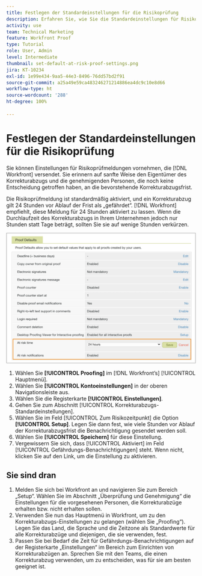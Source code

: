 ```yaml
---
title: Festlegen der Standardeinstellungen für die Risikoprüfung
description: Erfahren Sie, wie Sie die Standardeinstellungen für Risikoprüfmeldungen als Teil der Proofing-Einstellungen festlegen.
activity: use
team: Technical Marketing
feature: Workfront Proof
type: Tutorial
role: User, Admin
level: Intermediate
thumbnail: set-default-at-risk-proof-settings.png
jira: KT-10234
exl-id: 1e99e434-9aa5-44e3-8496-76dd57bd2f91
source-git-commit: a25a49e59ca483246271214886ea4dc9c10e8d66
workflow-type: ht
source-wordcount: '288'
ht-degree: 100%

---
```


# Festlegen der Standardeinstellungen für die Risikoprüfung

Sie können Einstellungen für Risikoprüfmeldungen vornehmen, die [!DNL Workfront] versendet. Sie erinnern auf sanfte Weise den Eigentümer des Korrekturabzugs und die genehmigenden Personen, die noch keine Entscheidung getroffen haben, an die bevorstehende Korrekturabzugsfrist.

Die Risikoprüfmeldung ist standardmäßig aktiviert, und ein Korrekturabzug gilt 24 Stunden vor Ablauf der Frist als „gefährdet“. [!DNL Workfront] empfiehlt, diese Meldung für 24 Stunden aktiviert zu lassen. Wenn die Durchlaufzeit des Korrekturabzugs in Ihrem Unternehmen jedoch nur Stunden statt Tage beträgt, sollten Sie sie auf wenige Stunden verkürzen.

![Korrekturabzugs-Einstellungen für Risikomeldungen](assets/proof-system-setups-at-risk-default-1.png)

1. Wählen Sie **[!UICONTROL Proofing]** im [!DNL Workfront’s] [!UICONTROL Hauptmenü].
1. Wählen Sie **[!UICONTROL Kontoeinstellungen]** in der oberen Navigationsleiste aus.
1. Wählen Sie die Registerkarte **[!UICONTROL Einstellungen]**.
1. Gehen Sie zum Abschnitt [!UICONTROL Korrekturabzugs-Standardeinstellungen].
1. Wählen Sie im Feld [!UICONTROL Zum Risikozeitpunkt] die Option **[!UICONTROL Setup]**. Legen Sie dann fest, wie viele Stunden vor Ablauf der Korrekturabzugsfrist die Benachrichtigung gesendet werden soll.
1. Wählen Sie **[!UICONTROL Speichern]** für diese Einstellung.
1. Vergewissern Sie sich, dass [!UICONTROL Aktiviert] im Feld [!UICONTROL Gefährdungs-Benachrichtigungen] steht. Wenn nicht, klicken Sie auf den Link, um die Einstellung zu aktivieren.

## Sie sind dran

1. Melden Sie sich bei Workfront an und navigieren Sie zum Bereich „Setup“. Wählen Sie im Abschnitt „Überprüfung und Genehmigung“ die Einstellungen für die vorgesehenen Personen, die Korrekturabzüge erhalten bzw. nicht erhalten sollen.
1. Verwenden Sie nun das Hauptmenü in Workfront, um zu den Korrekturabzugs-Einstellungen zu gelangen (wählen Sie „Proofing“). Legen Sie das Land, die Sprache und die Zeitzone als Standardwerte für alle Korrekturabzüge und diejenigen, die sie verwenden, fest.
1. Passen Sie bei Bedarf die Zeit für Gefährdungs-Benachrichtigungen auf der Registerkarte „Einstellungen“ im Bereich zum Einrichten von Korrekturabzügen an. Sprechen Sie mit den Teams, die einen Korrekturabzug verwenden, um zu entscheiden, was für sie am besten geeignet ist.

<!--
Lean More URLs
-->
